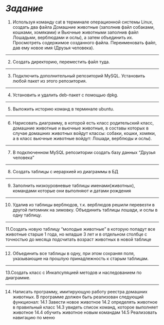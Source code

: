 # *Задание*
1. Используя команду cat в терминале операционной системы Linux, создать
   два файла Домашние животные (заполнив файл собаками, кошками,
   хомяками) и Вьючные животными заполнив файл Лошадьми, верблюдами и
   ослы), а затем объединить их. Просмотреть содержимое созданного файла.
   Переименовать файл, дав ему новое имя (Друзья человека).
***
2. Создать директорию, переместить файл туда.
***
3. Подключить дополнительный репозиторий MySQL. Установить любой пакет
   из этого репозитория.
***
4. Установить и удалить deb-пакет с помощью dpkg.
***
5. Выложить историю команд в терминале ubuntu.
***   
6. Нарисовать диаграмму, в которой есть класс родительский класс, домашние
   животные и вьючные животные, в составы которых в случае домашних
   животных войдут классы: собаки, кошки, хомяки, а в класс вьючные животные
   войдут: Лошади, верблюды и ослы).
***
7. В подключенном MySQL репозитории создать базу данных “Друзья
   человека”
***
8. Создать таблицы с иерархией из диаграммы в БД
***
9. Заполнить низкоуровневые таблицы именами(животных), командами
   которые они выполняют и датами рождения
***
10. Удалив из таблицы верблюдов, т.к. верблюдов решили перевезти в другой
    питомник на зимовку. Объединить таблицы лошади, и ослы в одну таблицу.
***
11.Создать новую таблицу “молодые животные” в которую попадут все
животные старше 1 года, но младше 3 лет и в отдельном столбце с точностью
до месяца подсчитать возраст животных в новой таблице
***
12. Объединить все таблицы в одну, при этом сохраняя поля, указывающие на
    прошлую принадлежность к старым таблицам.
***
13.Создать класс с Инкапсуляцией методов и наследованием по диаграмме.
***
14. Написать программу, имитирующую работу реестра домашних животных.
    В программе должен быть реализован следующий функционал:
    14.1 Завести новое животное
    14.2 определять животное в правильный класс
    14.3 увидеть список команд, которое выполняет животное
    14.4 обучить животное новым командам
    14.5 Реализовать навигацию по меню

